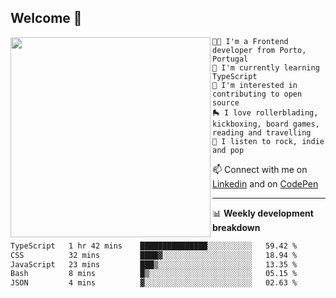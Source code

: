 ## Welcome 👋

<img align="left" src="https://github.com/saraiovieira/saraiovieira/assets/74243584/32f0e061-fcbb-45fe-8361-571943f17664" width="320"/>

```
👩‍💻 I'm a Frontend developer from Porto, Portugal
🌱 I'm currently learning TypeScript
🚩 I'm interested in contributing to open source
🛼 I love rollerblading, kickboxing, board games, reading and travelling
🎵 I listen to rock, indie and pop
```
📫 Connect with me on [Linkedin](https://www.linkedin.com/in/sara-vieira-frontend-developer/) and on [CodePen](https://codepen.io/saraiovieira)

-------

📊 **Weekly development breakdown**

<!--START_SECTION:waka-->

```txt
TypeScript   1 hr 42 mins    ███████████████░░░░░░░░░░   59.42 %
CSS          32 mins         ████▓░░░░░░░░░░░░░░░░░░░░   18.94 %
JavaScript   23 mins         ███▒░░░░░░░░░░░░░░░░░░░░░   13.35 %
Bash         8 mins          █▒░░░░░░░░░░░░░░░░░░░░░░░   05.15 %
JSON         4 mins          ▓░░░░░░░░░░░░░░░░░░░░░░░░   02.63 %
```

<!--END_SECTION:waka-->
